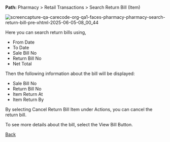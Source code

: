 **Path:** Pharmacy > Retail Transactions > Search Return Bill (Item)

![screencapture-qa-carecode-org-qa1-faces-pharmacy-pharmacy-search-return-bill-pre-xhtml-2025-06-05-08_00_44](https://github.com/user-attachments/assets/704ef39b-41bb-487c-aa98-ab2a9f8e892b)

Here you can search return bills using,
* From Date
* To Date
* Sale Bill No
* Return Bill No
* Net Total

Then the following information about the bill will be displayed:
* Sale Bill No
* Return Bill No
* Item Return At
* Item Return By

By selecting Cancel Return Bill Item under Actions, you can cancel the return bill.

To see more details about the bill, select the View Bill Button.

[Back](https://github.com/hmislk/hmis/wiki/Pharmacy-Sale)
